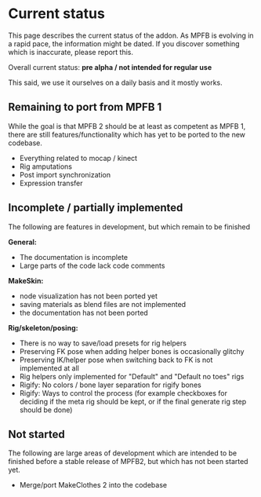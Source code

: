 # Current status

This page describes the current status of the addon. As MPFB is evolving in a rapid pace, the information might be 
dated. If you discover something which is inaccurate, please report this.

Overall current status: **pre alpha / not intended for regular use**

This said, we use it ourselves on a daily basis and it mostly works.

## Remaining to port from MPFB 1

While the goal is that MPFB 2 should be at least as competent as MPFB 1, there are still features/functionality
which has yet to be ported to the new codebase. 

- Everything related to mocap / kinect
- Rig amputations
- Post import synchronization
- Expression transfer

## Incomplete / partially implemented

The following are features in development, but which remain to be finished

**General:**

- The documentation is incomplete
- Large parts of the code lack code comments

**MakeSkin:**

- node visualization has not been ported yet
- saving materials as blend files are not implemented
- the documentation has not been ported

**Rig/skeleton/posing:**

- There is no way to save/load presets for rig helpers
- Preserving FK pose when adding helper bones is occasionally glitchy
- Preserving IK/helper pose when switching back to FK is not implemented at all
- Rig helpers only implemented for "Default" and "Default no toes" rigs
- Rigify: No colors / bone layer separation for rigify bones
- Rigify: Ways to control the process (for example checkboxes for deciding if the meta rig should be kept, or if the final generate rig step should be done) 

## Not started

The following are large areas of development which are intended to be finished before a stable release of MPFB2,
but which has not been started yet.

- Merge/port MakeClothes 2 into the codebase
